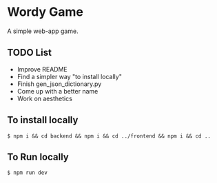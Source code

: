 # Wordy Game

A simple web-app game.

## TODO List

- Improve README
- Find a simpler way "to install locally"
- Finish gen_json_dictionary.py
- Come up with a better name
- Work on aesthetics

## To install locally

`$ npm i && cd backend && npm i && cd ../frontend && npm i && cd ..`

## To Run locally

`$ npm run dev`
